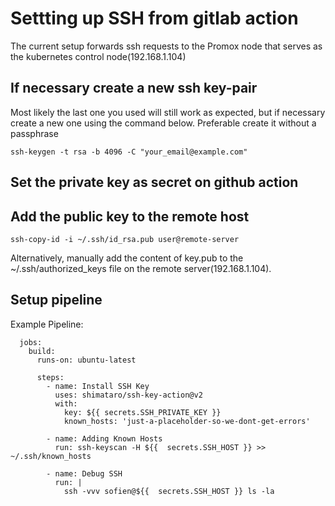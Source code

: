 # Settting up SSH from gitlab action
The current setup forwards ssh requests to the Promox node that serves as the kubernetes control node(192.168.1.104)
## If necessary create a new ssh key-pair
Most likely the last one you used will still work as expected, but if necessary create a new one using the command below. Preferable create it without a passphrase
```
ssh-keygen -t rsa -b 4096 -C "your_email@example.com"
```

## Set the private key as secret on github action

## Add the public key to the remote host
```
ssh-copy-id -i ~/.ssh/id_rsa.pub user@remote-server
```

Alternatively, manually add the content of key.pub to the ~/.ssh/authorized_keys file on the remote server(192.168.1.104).

## Setup pipeline
Example Pipeline:
```
  jobs: 
    build:
      runs-on: ubuntu-latest

      steps: 
        - name: Install SSH Key
          uses: shimataro/ssh-key-action@v2
          with:
            key: ${{ secrets.SSH_PRIVATE_KEY }} 
            known_hosts: 'just-a-placeholder-so-we-dont-get-errors'
            
        - name: Adding Known Hosts
          run: ssh-keyscan -H ${{  secrets.SSH_HOST }} >> ~/.ssh/known_hosts

        - name: Debug SSH
          run: |
            ssh -vvv sofien@${{  secrets.SSH_HOST }} ls -la

```
